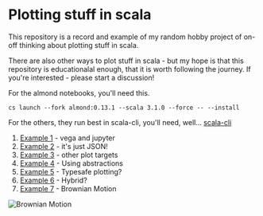 # Plotting stuff in scala

This repository is a record and example of my random hobby project 
of on-off thinking about plotting stuff in scala. 

There are also other ways to plot stuff in scala - but my hope is that this repository is educationalal enough, that it is worth following the journey. If you're interested - please start a discussion!

For the almond notebooks, you'll need this. 

```cs launch --fork almond:0.13.1 --scala 3.1.0 --force -- --install```

For the others, they run best in scala-cli, you'll need, well... 
[scala-cli](https://scala-cli.virtuslab.org)

1. [Example 1](src/Example_1.ipynb) - vega and jupyter
2. [Example 2](src/Example_2.ipynb) - it's just JSON!
3. [Example 3](main/scala/Example_3.scala) - other plot targets
4. [Example 4](Example_4.ipynb) - Using abstractions
5. [Example 5](Example_5.ipynb) - Typesafe plotting?
6. [Example 6](Example_6.ipynb) - Hybrid?
7. [Example 7](Example_7.ipynb) - Brownian Motion

![Brownian Motion](/src/main/scala/Brownian.gif)
